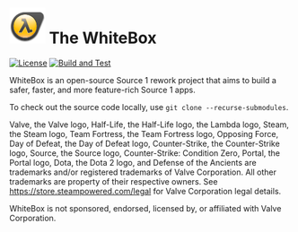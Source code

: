 # ![Logo](apps/half-life-2/resources/half-life-2_product-64.png) The WhiteBox
[![License](https://img.shields.io/badge/License-BSD%203--Clause-blue.svg)](./LICENSE)
[![Build and Test](https://github.com/The-White-Box/whitebox/actions/workflows/cmake.yml/badge.svg?branch=master)](https://github.com/The-White-Box/whitebox/actions/workflows/cmake.yml)

WhiteBox is an open-source Source 1 rework project that aims to build a safer,
faster, and more feature-rich Source 1 apps.

To check out the source code locally, use `git clone --recurse-submodules`.

Valve, the Valve logo, Half-Life, the Half-Life logo, the Lambda logo, Steam,
the Steam logo, Team Fortress, the Team Fortress logo, Opposing Force,
Day of Defeat, the Day of Defeat logo, Counter-Strike, the Counter-Strike logo,
Source, the Source logo, Counter-Strike: Condition Zero, Portal,
the Portal logo, Dota, the Dota 2 logo, and Defense of the Ancients are
trademarks and/or registered trademarks of Valve Corporation.  All other
trademarks are property of their respective owners.  See 
https://store.steampowered.com/legal for Valve Corporation legal details.

WhiteBox is not sponsored, endorsed, licensed by, or affiliated with Valve
Corporation.
